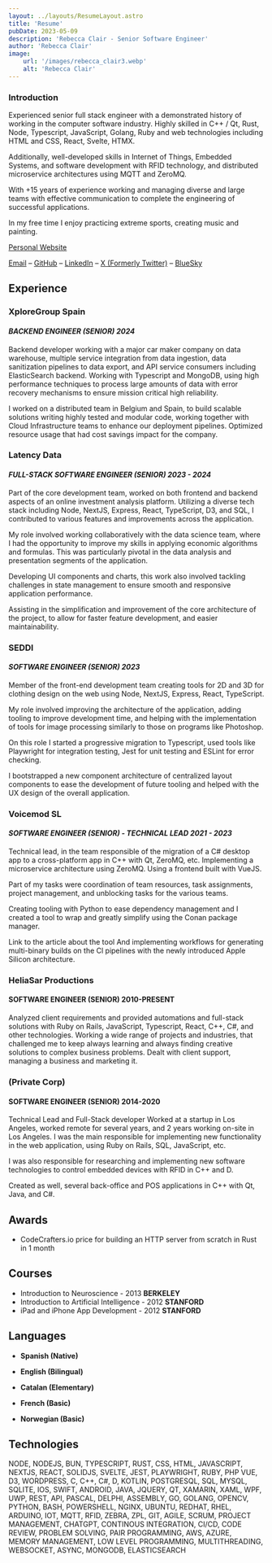 ```yaml
---
layout: ../layouts/ResumeLayout.astro
title: 'Resume'
pubDate: 2023-05-09
description: 'Rebecca Clair - Senior Software Engineer'
author: 'Rebecca Clair'
image:
    url: '/images/rebecca_clair3.webp'
    alt: 'Rebecca Clair'
---
```



### Introduction

Experienced senior full stack engineer with a demonstrated history of working in the computer software industry. Highly skilled in C++ / Qt, Rust, Node, Typescript, JavaScript, Golang, Ruby and web technologies including HTML and CSS, React, Svelte, HTMX.

Additionally, well-developed skills in Internet of Things, Embedded Systems, and software development with RFID technology, and distributed microservice architectures using MQTT and ZeroMQ.

With +15 years of experience working and managing diverse and large teams with effective communication to complete the engineering of successful applications.

In my free time I enjoy practicing extreme sports, creating music and painting.

[Personal Website](https://heliasar.com/)

[Email](mailto:rebecca@heliasar.com) – [GitHub](https://github.com/becksClair) – [LinkedIn](https://linkedin.com/in/rebecca-clair) – [X (Formerly Twitter)](https://x.com/becksClair) – [BlueSky](https://bsky.app/profile/becksclair.bsky.social)

## Experience

### XploreGroup Spain

#### *BACKEND ENGINEER (SENIOR) 2024*

Backend developer working with a major car maker company on data warehouse, multiple service integration from data ingestion, data sanitization pipelines to data export, and API service consumers including ElasticSearch backend. Working with Typescript and MongoDB, using high performance techniques to process large amounts of data with error recovery mechanisms to ensure mission critical high reliability.

I worked on a distributed team in Belgium and Spain, to build scalable solutions writing highly tested and modular code, working together with Cloud Infrastructure teams to enhance our deployment pipelines. Optimized resource usage that had cost savings impact for the company.

### Latency Data

#### *FULL-STACK SOFTWARE ENGINEER (SENIOR) 2023 - 2024*

Part of the core development team, worked on both frontend and backend aspects of an online investment analysis platform. Utilizing a diverse tech stack including Node, NextJS, Express, React, TypeScript, D3, and SQL, I contributed to various features and improvements across the application.

My role involved working collaboratively with the data science team, where I had the opportunity to improve my skills in applying economic algorithms and formulas. This was particularly pivotal in the data analysis and presentation segments of the application.

Developing UI components and charts,  this work also involved tackling challenges in state management to ensure smooth and responsive application performance.

Assisting in the simplification and improvement of the core architecture of the project, to allow for faster feature development, and easier maintainability.

### SEDDI

#### *SOFTWARE ENGINEER (SENIOR) 2023*

Member of the front-end development team creating tools for 2D and 3D for clothing design on the web using Node, NextJS, Express, React, TypeScript.

My role involved improving the architecture of the application, adding tooling to improve development time, and helping with the implementation of tools for image processing similarly to those on programs like Photoshop.

On this role I started a progressive migration to Typescript, used tools like Playwright for integration testing, Jest for unit testing and ESLint for error checking.

I  bootstrapped  a  new  component  architecture  of  centralized  layout  components  to  ease  the  development of future tooling and helped with the UX design of the overall application.

### Voicemod SL

#### *SOFTWARE ENGINEER (SENIOR) - TECHNICAL LEAD 2021 - 2023*

Technical lead, in the team responsible of the migration of a C# desktop app to a cross-platform app in C++ with Qt, ZeroMQ, etc. Implementing a microservice architecture using ZeroMQ. Using a frontend built with VueJS.

Part of my tasks were coordination of team resources, task assignments, project management, and unblocking tasks for the various teams.

Creating tooling with Python to ease dependency management and I created a tool to wrap and greatly simplify using the Conan package manager.

Link to the article about the tool And implementing workflows for generating multi-binary builds on the Cl pipelines with the newly introduced Apple Silicon architecture.

### HeliaSar Productions

#### SOFTWARE ENGINEER (SENIOR) 2010-PRESENT

Analyzed client requirements and provided automations and full-stack solutions with Ruby on Rails, JavaScript, Typescript, React, C++, C#, and other technologies. Working a wide range of projects and industries, that challenged me to keep always learning and always finding creative solutions to complex business problems. Dealt with client support, managing a business and marketing it.

### (Private Corp)

#### SOFTWARE ENGINEER (SENIOR) 2014-2020

Technical Lead and Full-Stack developer
Worked at a startup in Los Angeles, worked remote for several years, and 2 years working on-site in Los Angeles. I was the main responsible for implementing new functionality in the web application, using Ruby on Rails, SQL, JavaScript, etc.

I  was  also  responsible  for  researching  and  implementing  new  software  technologies  to  control  embedded devices with RFID in C++ and D.

Created as well, several back-office and POS applications in C++ with Qt, Java, and C#.

## Awards

- CodeCrafters.io price for building an HTTP server from scratch in Rust in 1 month

## Courses

- Introduction to Neuroscience - 2013 **BERKELEY**
- Introduction to Artificial Intelligence - 2012 **STANFORD**
- iPad and iPhone App Development - 2012 **STANFORD**

## Languages

- **Spanish (Native)**

- **English (Bilingual)**

- **Catalan (Elementary)**

- **French (Basic)**

- **Norwegian (Basic)**

## Technologies

NODE, NODEJS, BUN, TYPESCRIPT, RUST, CSS, HTML, JAVASCRIPT, NEXTJS, REACT, SOLIDJS, SVELTE, JEST, PLAYWRIGHT, RUBY, PHP VUE, D3, WORDPRESS, C, C++, C#, D, KOTLIN, POSTGRESQL, SQL, MYSQL, SQLITE, IOS, SWIFT, ANDROID, JAVA, JQUERY, QT, XAMARIN, XAML, WPF, UWP, REST, API, PASCAL, DELPHI, ASSEMBLY, GO, GOLANG, OPENCV, PYTHON, BASH, POWERSHELL, NGINX, UBUNTU, REDHAT, RHEL, ARDUINO, IOT, MQTT, RFID, ZEBRA, ZPL, GIT, AGILE, SCRUM, PROJECT MANAGEMENT, CHATGPT, CONTINOUS INTEGRATION, CI/CD, CODE REVIEW, PROBLEM SOLVING, PAIR PROGRAMMING, AWS, AZURE, MEMORY MANAGEMENT, LOW LEVEL PROGRAMMING, MULTITHREADING, WEBSOCKET, ASYNC, MONGODB, ELASTICSEARCH
